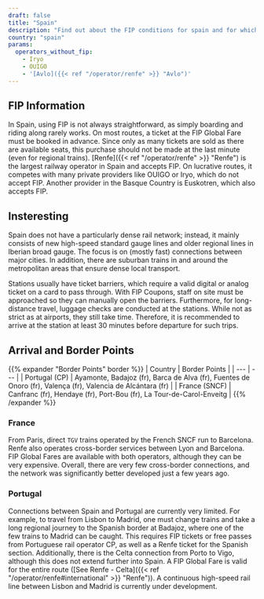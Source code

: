 ```yaml
---
draft: false
title: "Spain"
description: "Find out about the FIP conditions for spain and for which operators you can benefit from discounts."
country: "spain"
params:
  operators_without_fip:
    - Iryo
    - OUIGO
    - '[Avlo]({{< ref "/operator/renfe" >}} "Avlo")'
---
```


## FIP Information

In Spain, using FIP is not always straightforward, as simply boarding and riding along rarely works. On most routes, a ticket at the FIP Global Fare must be booked in advance. Since only as many tickets are sold as there are available seats, this purchase should not be made at the last minute (even for regional trains). [Renfe]({{< ref "/operator/renfe" >}} "Renfe") is the largest railway operator in Spain and accepts FIP. On lucrative routes, it competes with many private providers like OUIGO or Iryo, which do not accept FIP. Another provider in the Basque Country is Euskotren, which also accepts FIP.

## Insteresting

Spain does not have a particularly dense rail network; instead, it mainly consists of new high-speed standard gauge lines and older regional lines in Iberian broad gauge. The focus is on (mostly fast) connections between major cities. In addition, there are suburban trains in and around the metropolitan areas that ensure dense local transport.

Stations usually have ticket barriers, which require a valid digital or analog ticket on a card to pass through. With FIP Coupons, staff on site must be approached so they can manually open the barriers. Furthermore, for long-distance travel, luggage checks are conducted at the stations. While not as strict as at airports, they still take time. Therefore, it is recommended to arrive at the station at least 30 minutes before departure for such trips.

## Arrival and Border Points

{{% expander "Border Points" border %}}
| Country | Border Points |
| --- | --- |
| Portugal (CP) | Ayamonte, Badajoz (fr), Barca de Alva (fr), Fuentes de Onoro (fr), Valença (fr), Valencia de Alcántara (fr) |
| France (SNCF) | Canfranc (fr), Hendaye (fr), Port-Bou (fr), La Tour-de-Carol-Enveitg |
{{% /expander %}}

### France

From Paris, direct `TGV` trains operated by the French SNCF run to Barcelona. Renfe also operates cross-border services between Lyon and Barcelona. FIP Global Fares are available with both operators, although they can be very expensive. Overall, there are very few cross-border connections, and the network was significantly better developed just a few years ago.

### Portugal

Connections between Spain and Portugal are currently very limited. For example, to travel from Lisbon to Madrid, one must change trains and take a long regional journey to the Spanish border at Badajoz, where one of the few trains to Madrid can be caught. This requires FIP tickets or free passes from Portuguese rail operator CP, as well as a Renfe ticket for the Spanish section. Additionally, there is the Celta connection from Porto to Vigo, although this does not extend further into Spain. A FIP Global Fare is valid for the entire route ([See Renfe - Celta]({{< ref "/operator/renfe#international" >}} "Renfe")). A continuous high-speed rail line between Lisbon and Madrid is currently under development.
